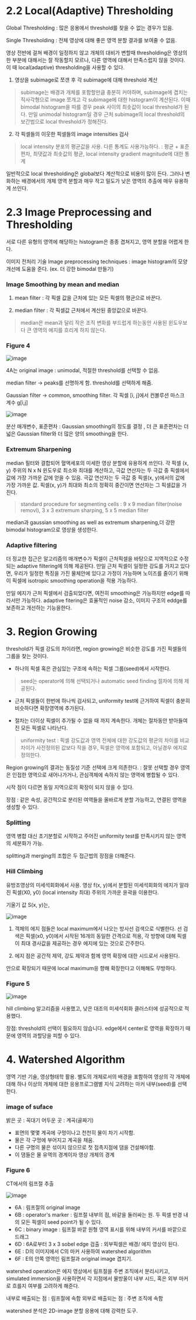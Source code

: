 # 2.2 Local(Adaptive) Thresholding

Global Thresholding : 많은 응용에서 threshold를 찾을 수 없는 경우가 있음.

Single Thresholding : 전체 영상에 대해 좋은 영역 분할 결과를 보여줄 수 없음.


영상 전반에 걸쳐 배경이 일정하지 않고 개체의 대비가 변할때 thresholding은 영상의 한 부분에 대해서는 잘 작동할지 모르나, 다른 영역에 대해서 만족스럽지 않을 것이다. 이 때 local(adaptive) thresholding을 사용할 수 있다.

1) 영상을 subimage로 쪼갠 후 각 subimage에 대해 threshold 계산
> subimage는 배경과 개체를 포함할만큼 충분히 커야하며, subimage에 겹치는 직사각형으로 image 쪼개고 각 subimage에 대한 histogram이 계산된다. 이때 bimodal histogram을 따를 경우 peak 사이의 최솟값이 local threshold가 된다. 만일 unimodal histogram일 경우 근처 subimage의 local threshold의 보간법으로 local threshold가 정해진다.

2) 각 픽셀들의 이웃한 픽셀들의 image intensities 검사
> local intensity 분포의 평균값을 사용. 다른 통계도 사용가능하다. : 평균 + 표준편차, 최댓값과 최솟값의 평균, local intensity gradient magnitude에 대한 통계

일반적으로 local thresholding은 global보다 계산적으로 비용이 많이 든다. 그러나 변화하는 배경에서의 개체 영역 분할과 매우 작고 밀도가 낮은 영역의 추출에 매우 유용하게 쓰인다.

# 2.3 Image Preprocessing and Thresholding
서로 다른 유형의 영역에 해당하는 histogram은 종종 겹쳐지고, 영역 분할을 어렵게 한다. 

이미지 전처리 기술 Image preprocessing techniques : image histogram의 모양 개선에 도움을 준다. (ex. 더 강한 bimodal 만들기)

### Image Smoothing by mean and median

1) mean filter : 각 픽셀 값을 근처에 있는 모든 픽셀의 평균으로 바꾼다.

2) median filter : 각 픽셀값 근처에서 계산된 중앙값으로 바꾼다.

> median은 mean과 달리 작은 조직 변화를 부드럽게 하는동안 사용된 윈도우보다 큰 영역의 에지를 흐리게 하지 않는다.

### Figure 4

![image](https://user-images.githubusercontent.com/101063108/156940846-ed805f60-2f79-40b9-be2d-7cf50319e893.png)

4A는 original image : unimodal, 적절한 threshold를 선택할 수 없음.

median filter -> peaks를 선명하게 함. threshold를 선택하게 해줌.

Gaussian filter -> common, smoothing filter. 각 픽셀 [i, j]에서 컨볼루션 마스크 계수 g[i,j]

![image](https://user-images.githubusercontent.com/101063108/156941470-a70bb64f-d527-41b8-9813-300395186882.png)

분산 매개변수, 표준편차 : Gaussian smoothing의 정도를 결정 , 더 큰 표준편차는 더 넓은 Gaussian filter와 더 많은 양의 smoothing을 한다.


### Extremum Sharpening

median 필터와 결합되어 혈액세포의 미세한 영상 분할에 유용하게 쓰인다. 각 픽셀 (x, y) 주위의 N x N 윈도우로 최소와 최대를 계산하고, 극값 연산자는 두 극값 중 픽셀에서 값에 가장 가까운 값에 얻을 수 있음. 극값 연산자는 두 극값 중 픽셀(x, y)에서의 값에 가장 가까운 값. 픽셀(x, y)가 최대와 최소의 정확히 중간이면 연산자는 그 픽셀값을 가진다.

> standard procedure for segmenting cells : 9 x 9 median filter(noise removl), 3 x 3 extremum sharping, 5 x 5 median filter

median과 gaussian smoothing as well as extremum sharpening,더 강한 bimodal histogram으로 영상을 생성한다.

### Adaptive filtering

더 정교한 접근은 알고리즘의 매개변수가 픽셀이 근처픽셀을 바탕으로 지역적으로 수정되는 adaptive filtering에 의해 제공된다. 만일 근처 픽셀이 일정한 강도를 가지고 있다면, 우리가 일정한 특징을 가진 물체안에 있다고 가정이 가능하며 노이즈를 줄이기 위해 이 픽셀에 isotropic smoothing operation을 적용 가능하다.

만일 에지가 근처 픽셀에서 검출되었다면, 여전히 smoothing은 가능하지만 edge를 따라서만 가능하다. adaptive fitering은 효율적인 noise 감소, 이미지 구조의 eddge를 보존하고 개선하는 기능을한다.

# 3. Region Growing

threshold가 픽셀 강도의 차이라면, region growing은 비슷한 강도를 가진 픽셀들의 그룹을 찾는 것이다. 

* 하나의 픽셀 혹은 관심있는 구조에 속하는 픽셀 그룹(seed)에서 시작한다.
> seed는 operator에 의해 선택되거나 automatic seed finding 절차에 의해 제공된다.

* 근처 픽셀들이 한번에 하나씩 검사되고, uniformity test에 근거하여 픽셀이 충분히 비슷하다면 확장영역에 추가된다.

* 절차는 더이상 픽셀이 추가될 수 없을 때 까지 계속한다. 개체는 절차동안 받아들여진 모든 픽셀로 나타난다.

> uniformity test : 픽셀 강도값과 영역 전체에 대한 강도값의 평균의 차이를 비교
> 차이가 사전정의된 값보다 작을 경우, 픽셀은 영역에 포함되고, 아닐경우 에지로 정의한다.

Region growing의 결과는 동질성 기준 선택에 크게 의존한다. : 잘못 선택할 경우 영역은 인접한 영역으로 새어나가거나, 관심객체에 속하지 않는 영역에 병합될 수 있다.

시작 점이 다르면 동일 지역으로의 확장이 되지 않을 수 있다. 

장점 : 같은 속성, 공간적으로 분리된 여역들을 올바르게 분할 가능하고, 연결된 영역을 생성할 수 있다.

### Splitting

영역 병합 대신 초기분할로 시작하고 주어진 uniformity test를 만족시키지 않는 영역의 세분화가 가능.

splitting과 merging의 조합은 두 접근법의 장점을 더해준다.

### Hill Climbing

유방조영상의 미세석회화에서 사용. 영상 f(x, y)에서 분할된 미세석회화의 에지가 알랴진 픽셀(X0, y0) (local intensity 최대) 주위의 가까운 윤곽을 이용한다.

기울기 값 S(x, y)는,

![image](https://user-images.githubusercontent.com/101063108/156943022-80bfe428-e81b-4d47-9bef-7fbe954dabfe.png)

1) 객체의 에지 점들은 local  maximum에서 나오는 방사선 검색으로 식별한다. 선 검색은 픽셀(x0, y0)에서 시작된 16개의 동일한 간격으로 적용, 각 방향에 대해 픽셀이 최대 경사값을 제공하는 경우 에지에 있는 것으로 간주한다.

2) 에지 점은 공간적 제약, 강도 제약과 함께 영역 확장에 대한 시드로서 사용된다. 

안으로 확장되기 때문에 local maximum응 향해 확장한다고 이해해도 무방하다.

### Figure 5

![image](https://user-images.githubusercontent.com/101063108/156943193-2775a92d-911b-4457-9556-f8f057239deb.png)

hill climbing 알고리즘을 사용했고, 낮은 대조의 미세석회화 클러스터에 성공적으로 적용했다. 

장점: threshold의 선택이 필요하지 않습니다. edge에서 center로 영역을 확장하기 때문에 영역의 과할당을 피할 수 있다.

# 4. Watershed Algorithm

영역 기반 기술, 영상형태학 활용. 별도의 개체로서의 배경을 포함하여 영상의 각 개체에 대해 하나 이상의 개체에 대한 응용프로그램별 지식 고려하는 마커 내부(seed)를 선택한다.

### image of suface

밝은 곳 : 꼭대기  어두운 곳 : 계곡(골짜기)

* 표면의 몇몇 계곡에 구멍이나고 천천히 물이 차기 시작함.
* 물은 각 구멍에 부어지고 계곡을 채움.
* 다른 구명의 물은 섞이지 않으므로 첫 접촉지점에 댐을 건설해야함.
* 이 댐들은 물 유역의 경계이자 영상 개체의 경계

### Figure 6

CT에서의 림프절 추출

![image](https://user-images.githubusercontent.com/101063108/156943558-a5ddcea4-0e11-4398-9894-b24541ecc0ef.png)

* 6A : 림프절의 original image
* 6B : operator's marker : 림프절 내부의 점, 바같을 둘러싸는 원. 두 픽셀 반경 내의 모든 픽셀이 seed point가 될 수 있다.
* 6C : binary image : 림프절 바깥 원형 영역 표시를 위해 내부의 커서를 바깥으로 드래그
* 6D : 6A로부터 3 x 3 sobel edge 검출  : 외부픽셀은 배경/ 에지 영상이 된다.
* 6E : D의 이미지에서  C의 마커 사용하여 watershed algorithm
* 6F : E의 안쪽 영역인 림프절과 original image 겹치기.

watershed operation은 에지 영상에서 림프절을 주변 조직에서 분리시키고, simulated immersion을 사용하면서 각 지점에서 물방울이 내부 시드, 혹은 외부 마커로 흐를지 여부를 고려하게 해준다.

내부로 배출되는 점 : 림프절에 속함
외부로 배출되는 점 : 주변 조직에 속함

watershed 분석은 2D-image 분할 응용에 대해 강력한 도구.
